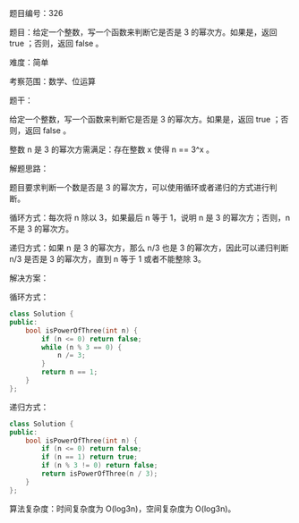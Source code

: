 题目编号：326

题目：给定一个整数，写一个函数来判断它是否是 3 的幂次方。如果是，返回 true ；否则，返回 false 。

难度：简单

考察范围：数学、位运算

题干：

给定一个整数，写一个函数来判断它是否是 3 的幂次方。如果是，返回 true ；否则，返回 false 。

整数 n 是 3 的幂次方需满足：存在整数 x 使得 n == 3^x 。

解题思路：

题目要求判断一个数是否是 3 的幂次方，可以使用循环或者递归的方式进行判断。

循环方式：每次将 n 除以 3，如果最后 n 等于 1，说明 n 是 3 的幂次方；否则，n 不是 3 的幂次方。

递归方式：如果 n 是 3 的幂次方，那么 n/3 也是 3 的幂次方，因此可以递归判断 n/3 是否是 3 的幂次方，直到 n 等于 1 或者不能整除 3。

解决方案：

循环方式：

```cpp
class Solution {
public:
    bool isPowerOfThree(int n) {
        if (n <= 0) return false;
        while (n % 3 == 0) {
            n /= 3;
        }
        return n == 1;
    }
};
```

递归方式：

```cpp
class Solution {
public:
    bool isPowerOfThree(int n) {
        if (n <= 0) return false;
        if (n == 1) return true;
        if (n % 3 != 0) return false;
        return isPowerOfThree(n / 3);
    }
};
```

算法复杂度：时间复杂度为 O(log3n)，空间复杂度为 O(log3n)。